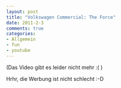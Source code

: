 ```yaml
--- 
layout: post
title: "Volkswagen Commercial: The Force"
date: 2011-2-3
comments: true
categories: 
- Allgemein
- fun
- youtube
---
```

(Das Video gibt es leider nicht mehr :( )

Hrhr, die Werbung ist nicht schlecht :-D
